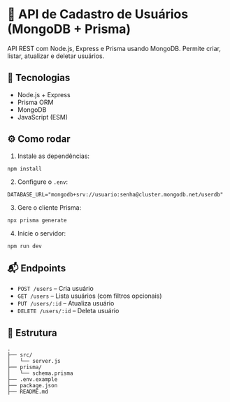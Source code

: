 # 👤 API de Cadastro de Usuários (MongoDB + Prisma)

API REST com Node.js, Express e Prisma usando MongoDB. Permite criar, listar, atualizar e deletar usuários.

## 🚀 Tecnologias
- Node.js + Express
- Prisma ORM
- MongoDB
- JavaScript (ESM)

## ⚙️ Como rodar

1. Instale as dependências:
```
npm install
```

2. Configure o `.env`:
```
DATABASE_URL="mongodb+srv://usuario:senha@cluster.mongodb.net/userdb"
```

3. Gere o cliente Prisma:
```
npx prisma generate
```

4. Inicie o servidor:
```
npm run dev
```

## 📬 Endpoints

- `POST /users` – Cria usuário
- `GET /users` – Lista usuários (com filtros opcionais)
- `PUT /users/:id` – Atualiza usuário
- `DELETE /users/:id` – Deleta usuário

## 📁 Estrutura

```
.
├── src/
│   └── server.js
├── prisma/
│   └── schema.prisma
├── .env.example
├── package.json
├── README.md
```
